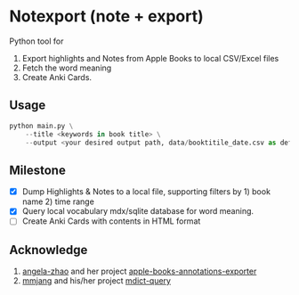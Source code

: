 # Notexport (note + export)

Python tool for 
1. Export highlights and Notes from Apple Books to local CSV/Excel files
2. Fetch the word meaning
3. Create Anki Cards.

## Usage

```python
python main.py \
    --title <keywords in book title> \
    --output <your desired output path, data/booktitile_date.csv as default>
```

## Milestone

- [x] Dump Highlights & Notes to a local file, supporting filters by 1) book name 2) time range
- [x] Query local vocabulary mdx/sqlite database for word meaning.
- [ ] Create Anki Cards with contents in HTML format

## Acknowledge
1. [angela-zhao](https://github.com/angela-zhao) and her project [apple-books-annotations-exporter](https://github.com/angela-zhao/apple-books-annotations-exporter/tree/master)
2. [mmjang](https://github.com/mmjang) and his/her project [mdict-query](https://github.com/mmjang/mdict-query)

